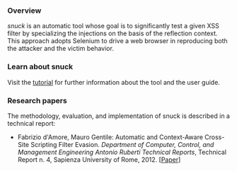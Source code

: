 ### Overview ###

_snuck_ is an automatic tool whose goal is to significantly test a given XSS filter by specializing the injections on the basis of the reflection context. This approach adopts Selenium to drive a web browser in reproducing both the attacker and the victim behavior.

### Learn about snuck ###

Visit the [tutorial](http://code.google.com/p/snuck/wiki/Tutorial) for further information about the tool and the user guide.

### Research papers ###

The methodology, evaluation, and implementation of snuck is described in a technical report:

  * Fabrizio d'Amore, Mauro Gentile: Automatic and Context-Aware Cross-Site Scripting Filter Evasion. _Department of Computer, Control, and Management Engineering Antonio Ruberti Technical Reports_, Technical Report n. 4, Sapienza University of Rome, 2012. [[Paper](http://www.dis.uniroma1.it/~bibdis/RePEc/aeg/report/2012-04.pdf)]